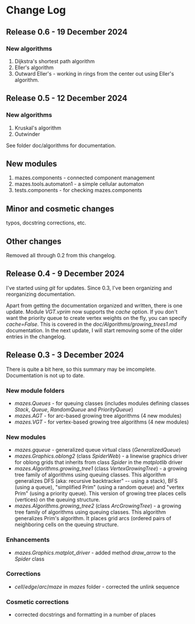 # Change Log

## Release 0.6 - 19 December 2024

### New algorithms

1.  Dijkstra's shortest path algorithm
2.  Eller's algorithm
3.  Outward Eller's - working in rings from the center out using Eller's algorithm.

## Release 0.5 - 12 December 2024

### New algorithms

1.  Kruskal's algorithm
2.  Outwinder

See folder doc/algorithms for documentation.

## New modules

1.  mazes.components - connected component management
2.  mazes.tools.automaton1 - a simple cellular automaton
3.  tests.components - for checking mazes.components

## Minor and cosmetic changes

typos, docstring corrections, etc.

## Other changes

Removed all through 0.2 from this changelog.

## Release 0.4 - 9 December 2024

I've started using *git* for updates.  Since 0.3, I've been organizing and reorganizing documentation.

Apart from getting the documentation organized and written, there is one update.  Module *VGT.vprim* now supports the *cache* option.  If you don't want the priority queue to create vertex weights on the fly, you can specify *cache=False*.  This is covered in the *doc/Algorithms/growing\_trees1.md* documentation.  In the next update, I will start removing some of the older entries in the changelog.

## Release 0.3 - 3 December 2024

There is quite a bit here, so this summary may be imcomplete.  Documentation is not up to date.

### New module folders

* *mazes.Queues* - for queuing classes (includes modules defining classes *Stack*, *Queue*, *RandomQueue* and *PriorityQueue*)
* *mazes.AGT* - for arc-based growing tree algorithms (4 new modules)
* *mazes.VGT* - for vertex-based growing tree algorithms (4 new modules)

### New modules

* *mazes.gqueue* - generalized queue virtual class (*GeneralizedQueue*)
* *mazes.Graphics.oblong2* (class *SpiderWeb*) - a linewise graphics driver for oblong grids that inherits from class *Spider* in the *matplotlib* driver
* *mazes.Algorithms.growing\_tree1* (class *VertexGrowingTree*) - a growing tree family of algorithms using queuing classes.  This algorithm generalizes DFS (aka: recursive backtracker" -- using a stack), BFS (using a queue), "simplified Prim" (using a random queue) and "vertex Prim" (using a priority queue). This version of growing tree places cells (vertices) on the queuing structure.
* *mazes.Algorithms.growing\_tree2* (class *ArcGrowingTree*) - a growing tree family of algorithms using queuing classes.  This algorithm generalizes Prim's algorithm.  It places grid arcs (ordered pairs of neighboring cells on the queuing structure.

### Enhancements

* *mazes.Graphics.matplot\_driver* - added method *draw_arrow* to the *Spider* class

### Corrections

* *cell*/*edge*/*arc*/*maze* in *mazes* folder - corrected the unlink sequence

### Cosmetic corrections

* corrected docstrings and formatting in a number of places

